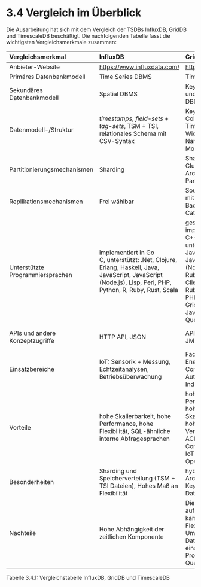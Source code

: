 # 3.4 Vergleich im Überblick

Die Ausarbeitung hat sich mit dem Vergleich der TSDBs InfluxDB, GridDB und TimescaleDB beschäftigt. Die nachfolgenden Tabelle fasst die wichtigsten Vergleichsmerkmale zusammen:

| Vergleichsmerkmal                 | InfluxDB    | GridDB        | TimescaleDB |
| :---                              |    :---     |    :---       | :---        | 
| Anbieter-Website                  | https://www.influxdata.com/         | https://griddb.net    | https://www.timescale.com/    | 
| Primäres Datenbankmodell          | Time Series DBMS         | Time Series DBMS    | Time Series DBMS    | 
| Sekundäres Datenbankmodell        | Spatial DBMS        | Key-Value Store und Relationales DBMS    | Relationales DBMS | 
| Datenmodell-/Struktur             | *timestamps*, *field-sets* + *tag-sets*, TSM + TSI, relationales Schema mit CSV-Syntax    | Key-Container mit Collections und Time Series im Wide- und Narrow-Table-Modell            | Wide-Table- und Narrow-Table-Modelle    | 
| Partitionierungsmechanismen       | Sharding      | Sharding (hybride Cluster-Architektur mit Partitionsgruppen) | Zeitpartitionierung und Zeit- und Raum-Partitierung   |
| Replikationsmechanismen           | Frei wählbar      | Source-Replica mit Owner-, Back-Up-, Catch-Up-Knoten | Streaming-Replikation      | 
| Unterstützte Programmiersprachen  | implementiert in Go<br />C, unterstützt: .Net, Clojure, Erlang, Haskell, Java, JavaScript, JavaScript (Node.js), Lisp, Perl, PHP, Python, R, Ruby, Rust, Scala      | geschrieben und implementiert: C++<br />unterstützt: C, Java, Python, Go, JavaScript (Node.js) und Ruby<br />Clients: Python, Ruby, Node.js, PHP und Go<br />GridDB-APIs: Java, C<br />Queries: TQL | .Net, C, C++, Delphi, Java info, JavaScript, Perl, PHP, Python, R, Ruby, Scheme, Tcl    | 
| APIs und andere Konzeptzugriffe   | HTTP API, JSON      | APIs, TQL<br />JMS, REST | ADO.NET, JDBC, Native C library, ODBC, Streaming API für große Objekte    | 
| Einsatzbereiche                   | IoT: Sensorik + Messung, Echtzeitanalysen, Betriebsüberwachung     | Factory IoT, Energy, Smart Community, Automotive Industry | Internet of Things, <br />Zeitreihen-Workloads    | 
| Vorteile                          | hohe Skalierbarkeit, hohe Performance, hohe Flexibilität, SQL-ähnliche interne Abfragesprachen   | hohe Performance, <br />hohe Skalierbarkeit, <br />hohe Verfügbarkeit, <br />ACID auf Containerlevel, <br />IoT-optimiert, <br />Open Source | SQL-Unterstützung, <br />hohe Performance, <br />großer Datenumfang möglich, <br />JOINs möglich, <br />schnelle Verfügbarkeit,<br /> geringe Speicherkosten    | 
| Besonderheiten                    | Sharding und Speicherverteilung (TSM + TSI Dateien), Hohes Maß an Flexibilität      | hybride Cluster-Architektur, <br />Key-Container-Datenmodell  | Relationale Datenbank in Verbindung mit einer Zeitreihendatenbank    | 
| Nachteile                         | Hohe Abhängigkeit der zeitlichen Komponente      | Die Festlegung auf ein Schema kann die Flexibilität im Umgang mit der Datenbank einschränken.<br />Proprietäre Query-Sprache | Für eine Speicherung geringer Datenmengen eher nicht geeignet, <br />Probleme mit geringen Kardinalitäten,<br /> Einschränkungen durch die Verwendung von Hypertabellen    | 

Tabelle 3.4.1: Vergleichstabelle InfluxDB, GridDB und TimescaleDB
